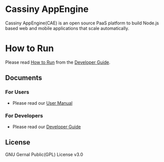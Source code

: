 # Cassiny AppEngine
Cassiny AppEngine(CAE) is an open source PaaS platform to build Node.js based
web and mobile applications that scale automatically.

# How to Run
Please read [How to Run](./docs/developer-guide/how-to-run.md) from the
[Developer Guide](./docs/developer-guide/README.md).

## Documents

### For Users
+ Please read our [User Manual](./docs/user-manual/README.md)

### For Developers
+ Please read our [Developer Guide](./docs/developer-guide/README.md)

## License
GNU Gernal Public(GPL) License v3.0
